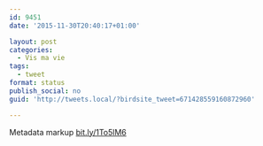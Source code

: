 ```yaml
---
id: 9451
date: '2015-11-30T20:40:17+01:00'

layout: post
categories:
  - Vis ma vie
tags:
  - tweet
format: status
publish_social: no
guid: 'http://tweets.local/?birdsite_tweet=671428559160872960'

---
```


Metadata markup [bit.ly/1To5lM6](http://bit.ly/1To5lM6)